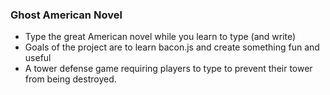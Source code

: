 ### Ghost American Novel


* Type the great American novel while you learn to type (and write)
* Goals of the project are to learn bacon.js and create something fun
  and useful
* A tower defense game requiring players to type to prevent their
tower from being destroyed.


